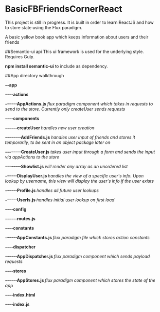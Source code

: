 # BasicFBFriendsCornerReact
This project is still in progress. It is built in order to learn ReactJS and how to store state using the Flux paradigm.

A basic yellow book app which keeps information about users and their friends

##Semantic-ui api
This ui framework is used for the underlying style. Requires Gulp.

<b>npm install semantic-ui</b> to include as dependency.

##App directory walkthrough

<b>--app

----actions

------AppActions.js </b><i>flux paradigm component which takes in requests to send to the store. Currently only createUser sends requests</i>

<b>----components

------createUser </b><i>handles new user creation</i>

<b>--------AddFriends.js</b> <i>handles user input of friends and stores it temporarily, to be sent in an object package later on</i>

<b>--------CreateUser.js </b><i>takes user input through a form and sends the input via appActions to the store</i>

<b>--------Showlist.js </b><i>will render any array as an unordered list</i>

<b>------DisplayUser.js </b><i>handles the view of a specific user's info. Upon lookup by username, this view will display the user's info if the user exists</i>

<b>------Profile.js </b><i>handles all future user lookups</i>

<b>------UserIs.js </b><i>handles initial user lookup on first load</i>

<b>----config

------routes.js 

----constants

------AppConstants.js </b><i>flux paradigm file which stores action constants</i>

<b>----dispatcher

------AppDispatcher.js </b><i>flux paradigm component which sends payload requests</i>

<b>----stores

------AppStores.js </b><i>flux paradigm component which stores the state of the app</i>

<b>----index.html

----index.js</b>

